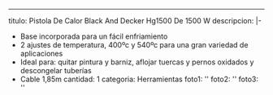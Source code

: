 ---
titulo: Pistola De Calor Black And Decker Hg1500 De 1500 W
descripcion: |-
  - Base incorporada para un fácil enfriamiento
  - 2 ajustes de temperatura, 400ºc y 540ºc para una gran variedad de aplicaciones
  - Ideal para: quitar pintura y barniz, aflojar tuercas y pernos oxidados y descongelar tuberías
  - Cable 1,85m
cantidad: 1
categoria: Herramientas
foto1: ''
foto2: ''
foto3: ''
